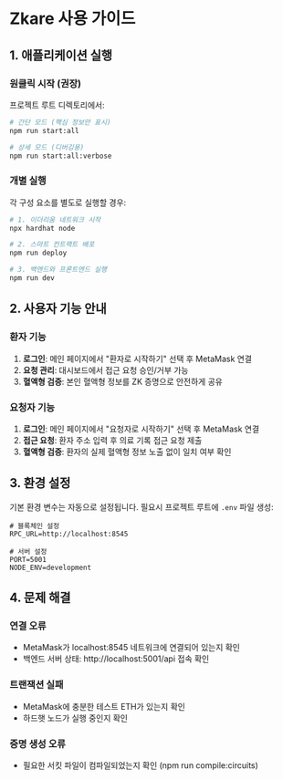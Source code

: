 # Zkare 사용 가이드

## 1. 애플리케이션 실행

### 원클릭 시작 (권장)

프로젝트 루트 디렉토리에서:

```bash
# 간단 모드 (핵심 정보만 표시)
npm run start:all

# 상세 모드 (디버깅용)
npm run start:all:verbose
```

### 개별 실행

각 구성 요소를 별도로 실행할 경우:

```bash
# 1. 이더리움 네트워크 시작
npx hardhat node

# 2. 스마트 컨트랙트 배포
npm run deploy

# 3. 백엔드와 프론트엔드 실행
npm run dev
```

## 2. 사용자 기능 안내

### 환자 기능

1. **로그인**: 메인 페이지에서 "환자로 시작하기" 선택 후 MetaMask 연결
2. **요청 관리**: 대시보드에서 접근 요청 승인/거부 가능
3. **혈액형 검증**: 본인 혈액형 정보를 ZK 증명으로 안전하게 공유

### 요청자 기능

1. **로그인**: 메인 페이지에서 "요청자로 시작하기" 선택 후 MetaMask 연결
2. **접근 요청**: 환자 주소 입력 후 의료 기록 접근 요청 제출
3. **혈액형 검증**: 환자의 실제 혈액형 정보 노출 없이 일치 여부 확인

## 3. 환경 설정

기본 환경 변수는 자동으로 설정됩니다. 필요시 프로젝트 루트에 `.env` 파일 생성:

```
# 블록체인 설정
RPC_URL=http://localhost:8545

# 서버 설정
PORT=5001
NODE_ENV=development
```

## 4. 문제 해결

### 연결 오류
- MetaMask가 localhost:8545 네트워크에 연결되어 있는지 확인
- 백엔드 서버 상태: http://localhost:5001/api 접속 확인

### 트랜잭션 실패
- MetaMask에 충분한 테스트 ETH가 있는지 확인
- 하드햇 노드가 실행 중인지 확인

### 증명 생성 오류
- 필요한 서킷 파일이 컴파일되었는지 확인 (npm run compile:circuits) 
